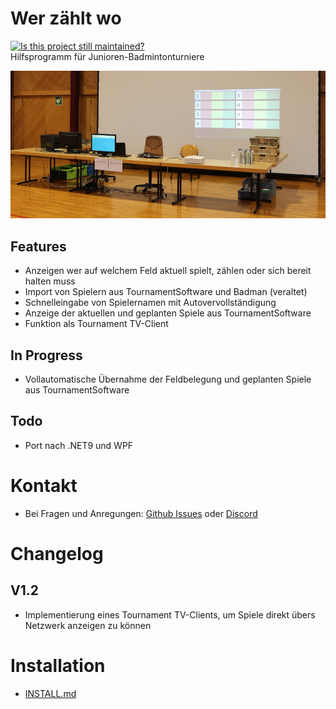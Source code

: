 # Wer zählt wo
[![Is this project still maintained?](https://img.shields.io/badge/maintained-yes-green.svg?style=plastic)](https://github.com/badges/shields)  
Hilfsprogramm für Junioren-Badmintonturniere

![Aufbau](doc/setup.jpg)

## Features
- Anzeigen wer auf welchem Feld aktuell spielt, zählen oder sich bereit halten muss
- Import von Spielern aus TournamentSoftware und Badman (veraltet)
- Schnelleingabe von Spielernamen mit Autovervollständigung
- Anzeige der aktuellen und geplanten Spiele aus TournamentSoftware
- Funktion als Tournament TV-Client

## In Progress
- Vollautomatische Übernahme der Feldbelegung und geplanten Spiele aus TournamentSoftware

## Todo
- Port nach .NET9 und WPF

# Kontakt
- Bei Fragen und Anregungen: [Github Issues](https://github.com/bc-arbon/WerZaehltWo3/issues) oder [Discord](https://discord.gg/gG7S4y5HZd)

# Changelog
## V1.2
- Implementierung eines Tournament TV-Clients, um Spiele direkt übers Netzwerk anzeigen zu können

# Installation
- [INSTALL.md](INSTALL.md)
